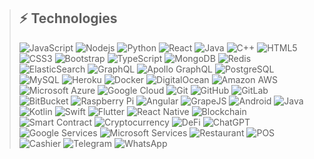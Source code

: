 

>## ⚡ Technologies
>
>![JavaScript](https://img.shields.io/badge/-JavaScript-black?style=flat-square&logo=javascript)
>![Nodejs](https://img.shields.io/badge/-Nodejs-black?style=flat-square&logo=Node.js)
>![Python](https://img.shields.io/badge/-Python-black?style=flat-square&logo=Python)
>![React](https://img.shields.io/badge/-React-black?style=flat-square&logo=react)
>![Java](https://img.shields.io/badge/-java-E34A86?style=flat-square&logo=java)
>![C++](https://img.shields.io/badge/-C++-00599C?style=flat-square&logo=c)
>![HTML5](https://img.shields.io/badge/-HTML5-E34F26?style=flat-square&logo=html5&logoColor=white)
>![CSS3](https://img.shields.io/badge/-CSS3-1572B6?style=flat-square&logo=css3)
>![Bootstrap](https://img.shields.io/badge/-Bootstrap-563D7C?style=flat-square&logo=bootstrap)
>![TypeScript](https://img.shields.io/badge/-TypeScript-007ACC?style=flat-square&logo=typescript)
>![MongoDB](https://img.shields.io/badge/-MongoDB-black?style=flat-square&logo=mongodb)
>![Redis](https://img.shields.io/badge/-Redis-black?style=flat-square&logo=Redis)
>![ElasticSearch](https://img.shields.io/badge/-ElasticSearch-005571?style=flat-square&logo=elasticsearch)
>![GraphQL](https://img.shields.io/badge/-GraphQL-E10098?style=flat-square&logo=graphql)
>![Apollo GraphQL](https://img.shields.io/badge/-Apollo%20GraphQL-311C87?style=flat-square&logo=apollo-graphql)
>![PostgreSQL](https://img.shields.io/badge/-PostgreSQL-336791?style=flat-square&logo=postgresql)
>![MySQL](https://img.shields.io/badge/-MySQL-black?style=flat-square&logo=mysql)
>![Heroku](https://img.shields.io/badge/-Heroku-430098?style=flat-square&logo=heroku)
>![Docker](https://img.shields.io/badge/-Docker-black?style=flat-square&logo=docker)
>![DigitalOcean](https://img.shields.io/badge/-Digital%20Ocean-darkblue?style=flat-square&logo=digitalocean)
>![Amazon AWS](https://img.shields.io/badge/Amazon%20AWS-232F3E?style=flat-square&logo=amazon-aws)
>![Microsoft Azure](https://img.shields.io/badge/Microsoft%20Azure-232F7E?style=flat-square&logo=microsoft-azure)
>![Google Cloud](https://img.shields.io/badge/Google%20Cloud-black?style=flat-square&logo=google-cloud)
>![Git](https://img.shields.io/badge/-Git-black?style=flat-square&logo=git)
>![GitHub](https://img.shields.io/badge/-GitHub-181717?style=flat-square&logo=github)
>![GitLab](https://img.shields.io/badge/-GitLab-FCA121?style=flat-square&logo=gitlab)
>![BitBucket](https://img.shields.io/badge/-BitBucket-darkblue?style=flat-square&logo=bitbucket)
>![Raspberry Pi](https://img.shields.io/badge/-Raspberry%20Pi-C51A4A?style=flat-square&logo=Raspberry-Pi)
![Angular](https://img.shields.io/badge/-Angular-black?style=flat-square&logo=angular)
![GrapeJS](https://img.shields.io/badge/-GrapeJS-black?style=flat-square&logo=grapesjs)
![Android](https://img.shields.io/badge/-Android-black?style=flat-square&logo=android)
![Java](https://img.shields.io/badge/-Java-black?style=flat-square&logo=java)
![Kotlin](https://img.shields.io/badge/-Kotlin-black?style=flat-square&logo=kotlin)
![Swift](https://img.shields.io/badge/-Swift-black?style=flat-square&logo=swift)
![Flutter](https://img.shields.io/badge/-Flutter-black?style=flat-square&logo=flutter)
![React Native](https://img.shields.io/badge/-React%20Native-black?style=flat-square&logo=react)
![Blockchain](https://img.shields.io/badge/-Blockchain-black?style=flat-square&logo=blockchain)
![Smart Contract](https://img.shields.io/badge/-Smart%20Contract-black?style=flat-square&logo=ethereum)
![Cryptocurrency](https://img.shields.io/badge/-Cryptocurrency-black?style=flat-square&logo=bitcoin)
![DeFi](https://img.shields.io/badge/-DeFi-black?style=flat-square&logo=defi)
![ChatGPT](https://img.shields.io/badge/-ChatGPT-black?style=flat-square&logo=openai)
![Google Services](https://img.shields.io/badge/-Google%20Services-black?style=flat-square&logo=google)
![Microsoft Services](https://img.shields.io/badge/-Microsoft%20Services-black?style=flat-square&logo=microsoft)
![Restaurant](https://img.shields.io/badge/-Restaurant-black?style=flat-square&logo=foodpanda)
![POS](https://img.shields.io/badge/-POS-black?style=flat-square&logo=shopify)
![Cashier](https://img.shields.io/badge/-Cashier-black?style=flat-square&logo=paypal)
![Telegram](https://img.shields.io/badge/-Telegram-black?style=flat-square&logo=telegram)
![WhatsApp](https://img.shields.io/badge/-WhatsApp-black?style=flat-square&logo=whatsapp)
